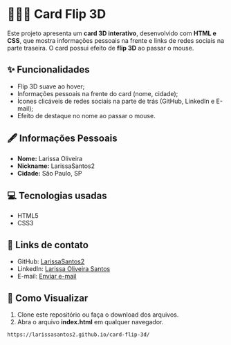 # 👩🏽‍💻 Card Flip 3D

Este projeto apresenta um **card 3D interativo**, desenvolvido com **HTML e CSS**, que mostra informações pessoais na frente e links de redes sociais na parte traseira. O card possui efeito de **flip 3D** ao passar o mouse.

## ✨ Funcionalidades

- Flip 3D suave ao hover;
- Informações pessoais na frente do card (nome, cidade);
- Ícones clicáveis de redes sociais na parte de trás (GitHub, LinkedIn e E-mail);
- Efeito de destaque no nome ao passar o mouse.

## 🖋 Informações Pessoais

- **Nome:** Larissa Oliveira  
- **Nickname:** LarissaSantos2  
- **Cidade:** São Paulo, SP  

## 💻 Tecnologias usadas

- HTML5
- CSS3

## 🔗 Links de contato

- GitHub: [LarissaSantos2](https://github.com/LarissaSantos2)  
- LinkedIn: [Larissa Oliveira Santos](https://www.linkedin.com/in/larissaolivsantos07)  
- E-mail: [Enviar e-mail](mailto:larissaoliv1395@gmail.com)

## 👀 Como Visualizar
1. Clone este repositório ou faça o download dos arquivos.  
2. Abra o arquivo **index.html** em qualquer navegador.  

```bash
https://larissasantos2.github.io/card-flip-3d/
